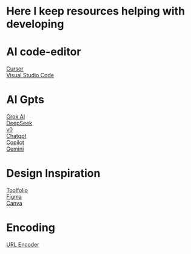 # Here I keep resources helping with developing

# AI code-editor
<a href = "https://www.cursor.com/">Cursor</a> <br />
<a href = "https://code.visualstudio.com/">Visual Studio Code</a> <br />

# AI Gpts
<a href="https://grok.com/">Grok AI</a> <br />
<a href="https://www.deepseek.com/">DeepSeek</a> <br />
<a href="https://v0.dev/">v0</a> <br />
<a href="https://openai.com/index/chatgpt/">Chatgpt</a> <br />
<a href="https://copilot.microsoft.com/">Copilot</a> <br />
<a href="https://gemini.google.com/">Gemini</a> <br />

# Design Inspiration
<a href="https://toolfolio.io/">Toolfolio</a> <br />
<a href="https://www.figma.com/">Figma</a> <br />
<a href="https://www.canva.com/en_gb/">Canva</a> <br />

# Encoding
<a href="https://www.urlencoder.org/">URL Encoder</a> <br />
